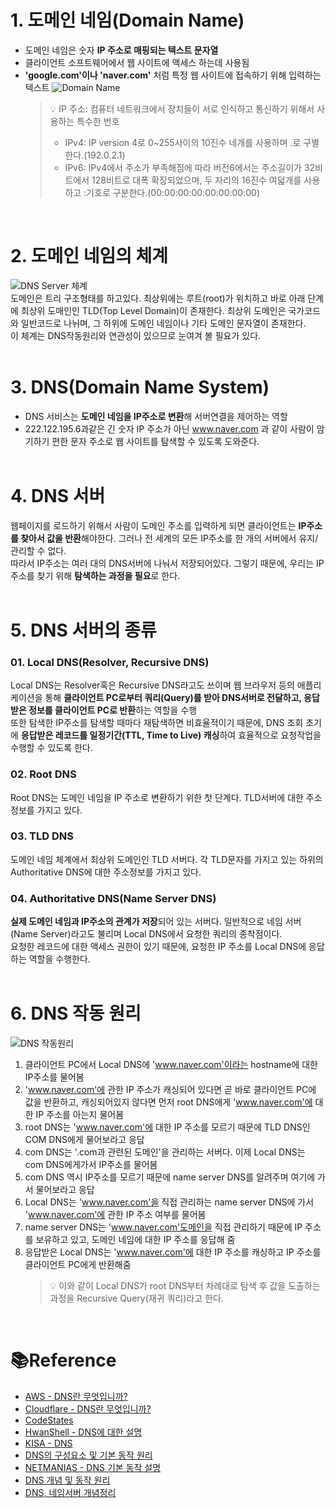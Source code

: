 # 1. 도메인 네임(Domain Name)

- 도메인 네임은 숫자 **IP 주소로 매핑되는 텍스트 문자열**
- 클라이언트 소프트웨어에서 웹 사이트에 액세스 하는데 사용됨
- **'google.com'이나 'naver.com'** 처럼 특정 웹 사이트에 접속하기 위해 입력하는 텍스트
  ![Domain Name](https://geekcrunchhosting.com/wp-content/uploads/2019/12/domain-name-structure-diagram.png)<br />
  > 💡 IP 주소: 컴퓨터 네트워크에서 장치들이 서로 인식하고 통신하기 위해서 사용하는 특수한 번호<br />
  >
  > - IPv4: IP version 4로 0~255사이의 10진수 네개를 사용하며 .로 구별한다.(192.0.2.1)
  > - IPv6: IPv4에서 주소가 부족해짐에 따라 버전6에서는 주소길이가 32비트에서 128비트로 대폭 확장되었으며, 두 자리의 16진수 여덟개를 사용하고 :기호로 구분한다.(00:00:00:00:00:00:00:00)

<br />

# 2. 도메인 네임의 체계

![DNS Server 체계](https://www.kisa.or.kr/img/dns_line.gif)
<br />
도메인은 트리 구조형태를 하고있다. 최상위에는 루트(root)가 위치하고 바로 아래 단계에 최상위 도매인인 TLD(Top Level Domain)이 존재한다. 최상위 도메인은 국가코드와 일반코드로 나뉘며, 그 하위에 도메인 네임이나 기타 도메인 문자열이 존재한다.<br />
이 체계는 DNS작동원리와 연관성이 있으므로 눈여겨 볼 필요가 있다.
<br /><br />

# 3. DNS(Domain Name System)

- DNS 서비스는 **도메인 네임을 IP주소로 변환**해 서버연결을 제어하는 역할
- 222.122.195.6과같은 긴 숫자 IP 주소가 아닌 www.naver.com 과 같이 사람이 암기하기 편한 문자 주소로 웹 사이트를 탐색할 수 있도록 도와준다.
  <br /><br />

# 4. DNS 서버

웹페이지를 로드하기 위해서 사람이 도메인 주소를 입력하게 되면 클라이언트는 **IP주소를 찾아서 값을 반환**해야한다. 그러나 전 세계의 모든 IP주소를 한 개의 서버에서 유지/관리할 수 없다.<br />
따라서 IP주소는 여러 대의 DNS서버에 나눠서 저장되어있다. 그렇기 때문에, 우리는 IP 주소를 찾기 위해 **탐색하는 과정을 필요**로 한다.<br /><br />

# 5. DNS 서버의 종류

### 01. Local DNS(Resolver, Recursive DNS)

Local DNS는 Resolver혹은 Recursive DNS라고도 쓰이며 웹 브라우저 등의 애플리케이션을 통해 **클라이언트 PC로부터 쿼리(Query)를 받아 DNS서버로 전달하고, 응답받은 정보를 클라이언트 PC로 반환**하는 역할을 수행<br />
또한 탐색한 IP주소를 탐색할 때마다 재탐색하면 비효율적이기 때문에, DNS 조회 초기에 **응답받은 레코드를 일정기간(TTL, Time to Live) 캐싱**하여 효율적으로 요청작업을 수행할 수 있도록 한다.

### 02. Root DNS

Root DNS는 도메인 네임을 IP 주소로 변환하기 위한 첫 단계다. TLD서버에 대한 주소정보를 가지고 있다.

### 03. TLD DNS

도메인 네임 체계에서 최상위 도메인인 TLD 서버다. 각 TLD문자를 가지고 있는 하위의 Authoritative DNS에 대한 주소정보를 가지고 있다.

### 04. Authoritative DNS(Name Server DNS)

**실제 도메인 네임과 IP주소의 관계가 저장**되어 있는 서버다. 일반적으로 네임 서버(Name Server)라고도 불리며 Local DNS에서 요청한 쿼리의 종착점이다.<br />
요청한 레코드에 대한 액세스 권한이 있기 때문에, 요청한 IP 주소를 Local DNS에 응답하는 역할을 수행한다.
<br /><br />

# 6. DNS 작동 원리

![DNS 작동원리](https://www.netmanias.com/ko/?m=attach&no=1997)<br />

1. 클라이언트 PC에서 Local DNS에 'www.naver.com'이라는 hostname에 대한 IP주소를 물어봄
2. 'www.naver.com'에 관한 IP 주소가 캐싱되어 있다면 곧 바로 클라이언트 PC에 값을 반환하고, 캐싱되어있지 않다면 먼저 root DNS에게 'www.naver.com'에 대한 IP 주소를 아는지 물어봄
3. root DNS는 'www.naver.com'에 대한 IP 주소를 모르기 때문에 TLD DNS인 COM DNS에게 물어보라고 응답
4. com DNS는 '.com과 관련된 도메인'을 관리하는 서버다. 이제 Local DNS는 com DNS에게가서 IP주소를 물어봄
5. com DNS 역시 IP주소를 모르기 때문에 name server DNS를 알려주며 여기에 가서 물어보라고 응답
6. Local DNS는 'www.naver.com'을 직접 관리하는 name server DNS에 가서 'www.naver.com'에 관한 IP 주소 여부를 물어봄
7. name server DNS는 'www.naver.com'도메인을 직접 관리하기 때문에 IP 주소를 보유하고 있고, 도메인 네임에 대한 IP 주소를 응답해 줌
8. 응답받은 Local DNS는 'www.naver.com'에 대한 IP 주소를 캐싱하고 IP 주소를 클라이언트 PC에게 반환해줌
   > 💡 이와 같이 Local DNS가 root DNS부터 차례대로 탐색 후 값을 도출하는 과정을 Recursive Query(재귀 쿼리)라고 한다.

<br />

# 📚Reference

- [AWS - DNS란 무엇입니까?](https://aws.amazon.com/ko/route53/what-is-dns/)
- [Cloudflare - DNS란 무엇입니까?](https://www.cloudflare.com/ko-kr/learning/dns/what-is-dns/)
- [CodeStates](https://www.codestates.com/course/backend-engineering?gclid=Cj0KCQjw2v-gBhC1ARIsAOQdKY2Hj9THw6YromW_L-Dmtq7eQ_z47MDN-chkF-_YKrqCkJEhtPOnmngaAlumEALw_wcB)
- [HwanShell - DNS에 대한 설명](https://hwan-shell.tistory.com/320)
- [KISA - DNS](https://www.kisa.or.kr/business/address/address3_sub1.jsp)
- [DNS의 구성요소 및 기본 동작 원리](https://itsandtravels.blogspot.com/2018/11/dnsdomain-name-system-dns.html)
- [NETMANIAS - DNS 기본 동작 설명](https://www.netmanias.com/ko/?m=view&id=blog&no=5353)
- [DNS 개념 및 동작 원리](https://ja-gamma.tistory.com/entry/DNS%EA%B0%9C%EB%85%90%EB%8F%99%EC%9E%91%EC%9B%90%EB%A6%AC)
- [DNS, 네임서버 개념정리](https://gentlysallim.com/dns%EB%9E%80-%EB%AD%90%EA%B3%A0-%EB%84%A4%EC%9E%84%EC%84%9C%EB%B2%84%EB%9E%80-%EB%AD%94%EC%A7%80-%EA%B0%9C%EB%85%90%EC%A0%95%EB%A6%AC/)
